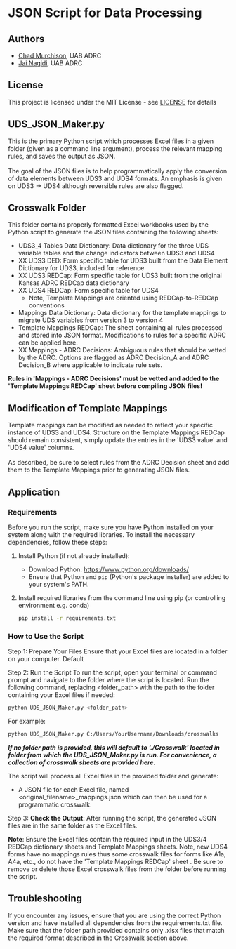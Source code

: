 # JSON Script for Data Processing

## Authors
- [Chad Murchison](https://github.com/cfmurch), UAB ADRC
- [Jai Nagidi](https://github.com/jnagidi), UAB ADRC

## License
This project is licensed under the MIT License - see [LICENSE](LICENSE.md) for details

## UDS_JSON_Maker.py
This is the primary Python script which processes Excel files in a given folder (given as a command line argument), process the relevant mapping rules, and saves the output as JSON.<br>
<br>
The goal of the JSON files is to help programmatically apply the conversion of data elements between UDS3 and UDS4 formats.  An emphasis is given on UDS3 -> UDS4 although reversible rules are also flagged.

## Crosswalk Folder
This folder contains properly formatted Excel workbooks used by the Python script to generate the JSON files containing the following sheets:

  - UDS3_4 Tables Data Dictionary: Data dictionary for the three UDS variable tables and the change indicators between UDS3 and UDS4
  - XX UDS3 DED: Form specific table for UDS3 built from the Data Element Dictionary for UDS3, included for reference
  - XX UDS3 REDCap: Form specific table for UDS3 built from the original Kansas ADRC REDCap data dictionary
  - XX UDS4 REDCap: Form specific table for UDS4
    - Note, Template Mappings are oriented using REDCap-to-REDCap conventions
  - Mappings Data Dictionary: Data dictionary for the template mappings to migrate UDS variables from version 3 to version 4
  - Template Mappings REDCap: The sheet containing all rules processed and stored into JSON format.  Modifications to rules for a specific ADRC can be applied here.
  - XX Mappings - ADRC Decisions: Ambiguous rules that should be vetted by the ADRC.  Options are flagged as ADRC Decision_A and ADRC Decision_B where applicable to indicate rule sets.

**Rules in 'Mappings - ADRC Decisions' must be vetted and added to the 'Template Mappings REDCap' sheet before compiling JSON files!**

## Modification of Template Mappings
Template mappings can be modified as needed to reflect your specific instance of UDS3 and UDS4.  Structure on the Template Mappings REDCap should remain consistent, simply update the entries in the 'UDS3 value' and 'UDS4 value' columns.<br>
<br>
As described, be sure to select rules from the ADRC Decision sheet and add them to the Template Mappings prior to generating JSON files.

## Application

### Requirements
Before you run the script, make sure you have Python installed on your system along with the required libraries. To install the necessary dependencies, follow these steps:

1. Install Python (if not already installed):
   - Download Python: https://www.python.org/downloads/
   - Ensure that Python and `pip` (Python's package installer) are added to your system's PATH.

2. Install required libraries from the command line using pip (or controlling environment e.g. conda)
   ```bash
   pip install -r requirements.txt
    ```

### How to Use the Script
Step 1: Prepare Your Files
Ensure that your Excel files are located in a folder on your computer. Default

Step 2: Run the Script
To run the script, open your terminal or command prompt and navigate to the folder where the script is located. Run the following command, replacing <folder_path> with the path to the folder containing your Excel files if needed:
 ```bash
python UDS_JSON_Maker.py <folder_path>
 ```
For example:
 ```bash
python UDS_JSON_Maker.py C:/Users/YourUsername/Downloads/crosswalks
 ```
___If no folder path is provided, this will default to './Crosswalk' located in folder from which the UDS_JSON_Maker.py is run.  For convenience, a collection of crosswalk sheets are provided here.___

The script will process all Excel files in the provided folder and generate:
- A JSON file for each Excel file, named <original_filename>_mappings.json which can then be used for a programmatic crosswalk.

Step 3: **Check the Output**: 
After running the script, the generated JSON files are in the same folder as the Excel files.

**Note**: Ensure the Excel files contain the required input in the UDS3/4 REDCap dictionary sheets and Template Mappings sheets.  Note, new UDS4 forms have no mappings rules thus some crosswalk files for forms like A1a, A4a, etc., do not have the 'Template Mappings REDCap' sheet . Be sure to remove or delete those Excel crosswalk files from the folder before running the script.

## Troubleshooting
If you encounter any issues, ensure that you are using the correct Python version and have installed all dependencies from the requirements.txt file.<br>
Make sure that the folder path provided contains only .xlsx files that match the required format described in the Crosswalk section above.
